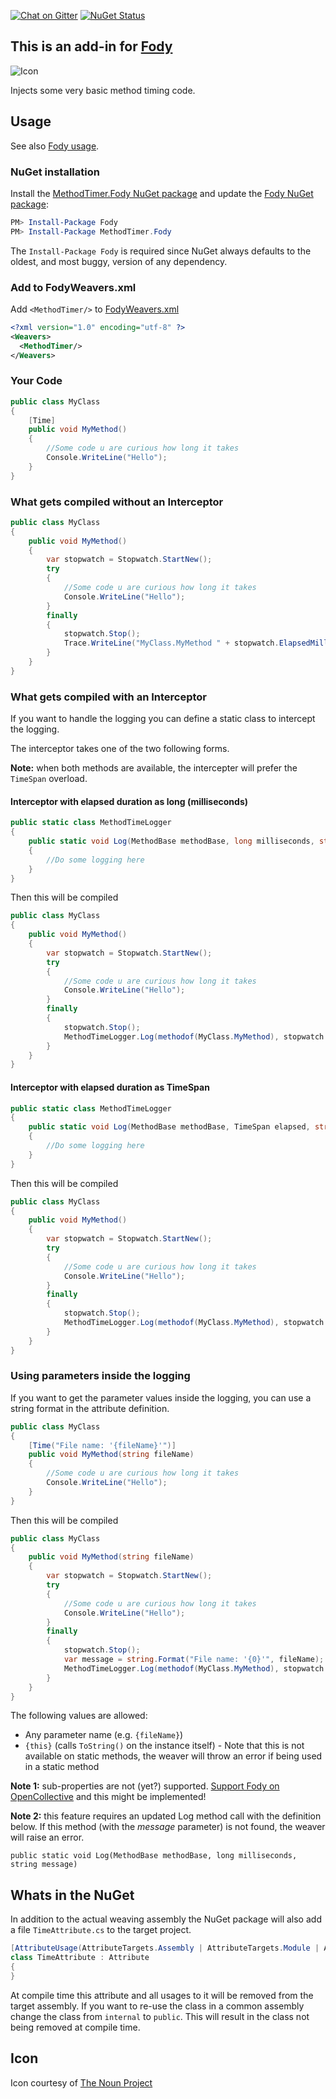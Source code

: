 [![Chat on Gitter](https://img.shields.io/gitter/room/fody/fody.svg?style=flat&max-age=86400)](https://gitter.im/Fody/Fody)
[![NuGet Status](http://img.shields.io/nuget/v/MethodTimer.Fody.svg?style=flat&max-age=86400)](https://www.nuget.org/packages/MethodTimer.Fody/)


## This is an add-in for [Fody](https://github.com/Fody/Home/)

![Icon](https://raw.githubusercontent.com/Fody/MethodTimer/master/package_icon.png)

Injects some very basic method timing code.


## Usage

See also [Fody usage](https://github.com/Fody/Home/blob/master/pages/usage.md).


### NuGet installation

Install the [MethodTimer.Fody NuGet package](https://nuget.org/packages/MethodTimer.Fody/) and update the [Fody NuGet package](https://nuget.org/packages/Fody/):

```powershell
PM> Install-Package Fody
PM> Install-Package MethodTimer.Fody
```

The `Install-Package Fody` is required since NuGet always defaults to the oldest, and most buggy, version of any dependency.


### Add to FodyWeavers.xml

Add `<MethodTimer/>` to [FodyWeavers.xml](https://github.com/Fody/Home/blob/master/pages/usage.md#add-fodyweaversxml)

```xml
<?xml version="1.0" encoding="utf-8" ?>
<Weavers>
  <MethodTimer/>
</Weavers>
```


### Your Code

```csharp
public class MyClass
{
    [Time]
    public void MyMethod()
    {
        //Some code u are curious how long it takes
        Console.WriteLine("Hello");
    }
}
```


### What gets compiled without an Interceptor

```csharp
public class MyClass
{
    public void MyMethod()
    {
        var stopwatch = Stopwatch.StartNew();
        try
        {
            //Some code u are curious how long it takes
            Console.WriteLine("Hello");
        }
        finally
        {
            stopwatch.Stop();
            Trace.WriteLine("MyClass.MyMethod " + stopwatch.ElapsedMilliseconds + "ms");
        }
    }
}
```


### What gets compiled with an Interceptor

If you want to handle the logging you can define a static class to intercept the logging. 

The interceptor takes one of the two following forms.

**Note:** when both methods are available, the intercepter will prefer the `TimeSpan` overload.


#### Interceptor with elapsed duration as long (milliseconds) 

```csharp
public static class MethodTimeLogger
{
    public static void Log(MethodBase methodBase, long milliseconds, string message)
    {
        //Do some logging here
    }
}
```

Then this will be compiled

```csharp
public class MyClass
{
    public void MyMethod()
    {
        var stopwatch = Stopwatch.StartNew();
        try
        {
            //Some code u are curious how long it takes
            Console.WriteLine("Hello");
        }
        finally
        {
            stopwatch.Stop();
            MethodTimeLogger.Log(methodof(MyClass.MyMethod), stopwatch.ElapsedMilliseconds);
        }
    }
}
```


#### Interceptor with elapsed duration as TimeSpan

```csharp
public static class MethodTimeLogger
{
    public static void Log(MethodBase methodBase, TimeSpan elapsed, string message)
    {
        //Do some logging here
    }
}
```

Then this will be compiled

```csharp
public class MyClass
{
    public void MyMethod()
    {
        var stopwatch = Stopwatch.StartNew();
        try
        {
            //Some code u are curious how long it takes
            Console.WriteLine("Hello");
        }
        finally
        {
            stopwatch.Stop();
            MethodTimeLogger.Log(methodof(MyClass.MyMethod), stopwatch.Elapsed);
        }
    }
}
```


### Using parameters inside the logging

If you want to get the parameter values inside the logging, you can use a string format in the attribute definition.

```csharp
public class MyClass
{
    [Time("File name: '{fileName}'")]
    public void MyMethod(string fileName)
    {
        //Some code u are curious how long it takes
        Console.WriteLine("Hello");
    }
}
```

Then this will be compiled

```csharp
public class MyClass
{
    public void MyMethod(string fileName)
    {
        var stopwatch = Stopwatch.StartNew();
        try
        {
            //Some code u are curious how long it takes
            Console.WriteLine("Hello");
        }
        finally
        {
            stopwatch.Stop();
            var message = string.Format("File name: '{0}'", fileName);
            MethodTimeLogger.Log(methodof(MyClass.MyMethod), stopwatch.ElapsedMilliseconds, message);
        }
    }
}
```

The following values are allowed:

* Any parameter name (e.g. `{fileName}`)
* `{this}` (calls `ToString()` on the instance itself) - Note that this is not available on static methods, the weaver will throw an error if being used in a static method

**Note 1:** sub-properties are not (yet?) supported. [Support Fody on OpenCollective](https://opencollective.com/fody) and this might be implemented!

**Note 2:** this feature requires an updated Log method call with the definition below. If this method (with the *message* parameter) is not found, the weaver will raise an error.

```
public static void Log(MethodBase methodBase, long milliseconds, string message)
```


## Whats in the NuGet

In addition to the actual weaving assembly the NuGet package will also add a file `TimeAttribute.cs` to the target project.

```csharp
[AttributeUsage(AttributeTargets.Assembly | AttributeTargets.Module | AttributeTargets.Class | AttributeTargets.Method | AttributeTargets.Constructor,AllowMultiple = false)]
class TimeAttribute : Attribute
{
}
```

At compile time this attribute and all usages to it will be removed from the target assembly. If you want to re-use the class in a common assembly change the class from `internal` to `public`. This will result in the class not being removed at compile time.


## Icon

Icon courtesy of [The Noun Project](http://thenounproject.com)